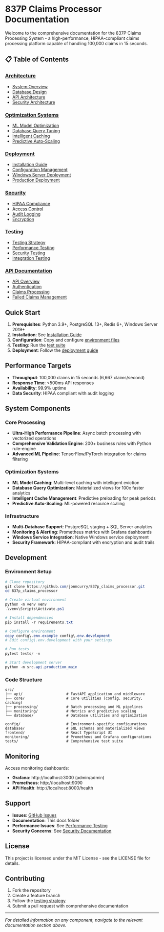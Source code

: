 # 837P Claims Processor Documentation

Welcome to the comprehensive documentation for the 837P Claims Processing System - a high-performance, HIPAA-compliant claims processing platform capable of handling 100,000 claims in 15 seconds.

## 📋 Table of Contents

### [Architecture](./architecture/)
- [System Overview](./architecture/system-overview.md)
- [Database Design](./architecture/database-design.md)
- [API Architecture](./architecture/api-architecture.md)
- [Security Architecture](./architecture/security-architecture.md)

### [Optimization Systems](./optimization/)
- [ML Model Optimization](./optimization/ml-optimization.md)
- [Database Query Tuning](./optimization/database-optimization.md)
- [Intelligent Caching](./optimization/cache-optimization.md)
- [Predictive Auto-Scaling](./optimization/predictive-scaling.md)

### [Deployment](./deployment/)
- [Installation Guide](./deployment/installation.md)
- [Configuration Management](./deployment/configuration.md)
- [Windows Server Deployment](./deployment/windows-server-deployment.md)
- [Production Deployment](./deployment/production-deployment.md)

### [Security](./security/)
- [HIPAA Compliance](./security/hipaa-compliance.md)
- [Access Control](./security/access-control.md)
- [Audit Logging](./security/audit-logging.md)
- [Encryption](./security/encryption.md)

### [Testing](./testing/)
- [Testing Strategy](./testing/testing-strategy.md)
- [Performance Testing](./testing/performance-testing.md)
- [Security Testing](./testing/security-testing.md)
- [Integration Testing](./testing/integration-testing.md)

### [API Documentation](./api/)
- [API Overview](./api/api-overview.md)
- [Authentication](./api/authentication.md)
- [Claims Processing](./api/claims-processing.md)
- [Failed Claims Management](./api/failed-claims.md)

## Quick Start

1. **Prerequisites**: Python 3.9+, PostgreSQL 13+, Redis 6+, Windows Server 2019+
2. **Installation**: See [Installation Guide](./deployment/installation.md)
3. **Configuration**: Copy and configure [environment files](./deployment/configuration.md)
4. **Testing**: Run the [test suite](./testing/testing-strategy.md)
5. **Deployment**: Follow the [deployment guide](./deployment/production-deployment.md)

## Performance Targets

- **Throughput**: 100,000 claims in 15 seconds (6,667 claims/second)
- **Response Time**: <500ms API responses
- **Availability**: 99.9% uptime
- **Data Security**: HIPAA compliant with audit logging

## System Components

### Core Processing
- **Ultra-High Performance Pipeline**: Async batch processing with vectorized operations
- **Comprehensive Validation Engine**: 200+ business rules with Python rule-engine
- **Advanced ML Pipeline**: TensorFlow/PyTorch integration for claims filtering

### Optimization Systems
- **ML Model Caching**: Multi-level caching with intelligent eviction
- **Database Query Optimization**: Materialized views for 100x faster analytics
- **Intelligent Cache Management**: Predictive preloading for peak periods
- **Predictive Auto-Scaling**: ML-powered resource scaling

### Infrastructure
- **Multi-Database Support**: PostgreSQL staging + SQL Server analytics
- **Monitoring & Alerting**: Prometheus metrics with Grafana dashboards
- **Windows Service Integration**: Native Windows service deployment
- **Security Framework**: HIPAA-compliant with encryption and audit trails

## Development

### Environment Setup
```powershell
# Clone repository
git clone https://github.com/jonmcurry/837p_claims_processor.git
cd 837p_claims_processor

# Create virtual environment
python -m venv venv
.\venv\Scripts\Activate.ps1

# Install dependencies
pip install -r requirements.txt

# Configure environment
copy config\.env.example config\.env.development
# Edit config\.env.development with your settings

# Run tests
pytest tests/ -v

# Start development server
python -m src.api.production_main
```

### Code Structure
```
src/
├── api/                    # FastAPI application and middleware
├── core/                   # Core utilities (config, security, caching)
├── processing/             # Batch processing and ML pipelines
├── monitoring/             # Metrics and predictive scaling
└── database/               # Database utilities and optimization

config/                     # Environment-specific configurations
database/                   # SQL schemas and materialized views
frontend/                   # React TypeScript UI
monitoring/                 # Prometheus and Grafana configurations
tests/                      # Comprehensive test suite
```

## Monitoring

Access monitoring dashboards:
- **Grafana**: http://localhost:3000 (admin/admin)
- **Prometheus**: http://localhost:9090
- **API Health**: http://localhost:8000/health

## Support

- **Issues**: [GitHub Issues](https://github.com/jonmcurry/837p_claims_processor/issues)
- **Documentation**: This docs folder
- **Performance Issues**: See [Performance Testing](./testing/performance-testing.md)
- **Security Concerns**: See [Security Documentation](./security/)

## License

This project is licensed under the MIT License - see the LICENSE file for details.

## Contributing

1. Fork the repository
2. Create a feature branch
3. Follow the [testing strategy](./testing/testing-strategy.md)
4. Submit a pull request with comprehensive documentation

---

*For detailed information on any component, navigate to the relevant documentation section above.*